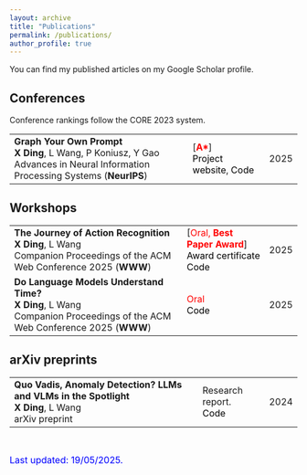 ```yaml
---
layout: archive
title: "Publications"
permalink: /publications/
author_profile: true
---
```


<style>
a:link {
  text-decoration: none;
}

a:visited {
  text-decoration: none;
}

a:hover {
  text-decoration: underline;
}

a:active {
  text-decoration: underline;
}
</style>

You can find my published articles on my [Google Scholar](https://scholar.google.com/citations?user=hw1udTkAAAAJ&hl=zh-CN) profile.

<h2>Conferences</h2>

Conference rankings follow the [CORE 2023](https://portal.core.edu.au/conf-ranks/) system.

<table id="gsc_a_t">
	<tbody id="gsc_a_b">
		<tr class="gsc_a_tr">
			<td class="gsc_a_t"><a href=""><strong><span class="gsc_a_at">Graph Your Own Prompt</span></strong></a>
				<div class="gs_gray"><strong>X Ding</strong>, L Wang, P Koniusz, Y Gao</div>
				<div class="gs_gray">Advances in Neural Information Processing Systems (<strong>NeurIPS</strong>)</div>
			</td>
			<td class="gsc_a_c">[<font color="red"><strong>A*</strong></font>]<br> <a href="https://darcyddx.github.io/gcr/" style="color:#000000;">Project website</a>, <a href="https://github.com/Darcyddx/gcr-code" style="color:#000000;">Code</a></td>
			<td class="gsc_a_y"><span class="gsc_a_h gsc_a_hc gs_ibl">2025</span></td>
		</tr>
	</tbody>
</table>

<h2>Workshops</h2>

<table id="gsc_a_t">
    <tbody id="gsc_a_b">
        <tr class="gsc_a_tr">
            <td class="gsc_a_t"><a href="https://darcyddx.github.io/files/ar.pdf"><strong><span class="gsc_a_at">The Journey of Action Recognition</span></strong></a>
                <div class="gs_gray"><strong>X Ding</strong>, L Wang</div>
                <div class="gs_gray">Companion Proceedings of the ACM Web Conference 2025 (<strong>WWW</strong>)</div>
            </td>
            <td class="gsc_a_c">[<font color="red">Oral, <strong>Best Paper Award</strong></font>]<br>
                <a href="https://darcyddx.github.io/files/Best Paper Award.pdf" style="color:#000000;">Award certificate</a><br>
                <a href="https://github.com/Darcyddx/Video-Action-Recognition" style="color:#000000;">Code</a>
            </td>
            <td class="gsc_a_y"><span class="gsc_a_h gsc_a_hc gs_ibl">2025</span></td>
        </tr>
        <tr class="gsc_a_tr">
            <td class="gsc_a_t"><a href="https://darcyddx.github.io/files/vlm.pdf"><strong><span class="gsc_a_at">Do Language Models Understand Time?</span></strong></a>
                <div class="gs_gray"><strong>X Ding</strong>, L Wang</div>
                <div class="gs_gray">Companion Proceedings of the ACM Web Conference 2025 (<strong>WWW</strong>)</div>
            </td>
            <td class="gsc_a_c"><font color="red">Oral</font><br>
                <a href="https://github.com/Darcyddx/Video-LLM" style="color:#000000;">Code</a>
            </td>
            <td class="gsc_a_y"><span class="gsc_a_h gsc_a_hc gs_ibl">2025</span></td>
        </tr>
    </tbody>
</table>


<h2>arXiv preprints</h2>
<table id="gsc_a_t">
	<tbody id="gsc_a_b">
		<tr class="gsc_a_tr">
			<td class="gsc_a_t"><a href="https://darcyddx.github.io/files/vad.pdf"><strong><span class="gsc_a_at">Quo Vadis, Anomaly Detection? LLMs and VLMs in the Spotlight</span></strong></a>
				<div class="gs_gray"><strong>X Ding</strong>, L Wang</div>
				<div class="gs_gray">arXiv preprint</div>
			</td>
			<td class="gsc_a_c">Research report. <br> <a href="https://github.com/Darcyddx/VAD-LLM" style="color:#000000;">Code</a> </td>
			<td class="gsc_a_y"><span class="gsc_a_h gsc_a_hc gs_ibl">2024</span></td>
		</tr>
	</tbody>
</table>
<p>&nbsp;</p>

<font size="3" color="blue">
	Last updated: 19/05/2025.	
</font>
